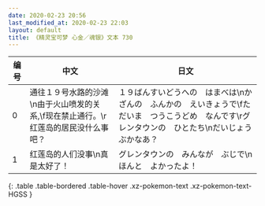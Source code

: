 ```yaml
---
date: 2020-02-23 20:56
last_modified_at: 2020-02-23 22:03
layout: default
title: 《精灵宝可梦 心金／魂银》文本 730
---
```

| 编号 | 中文 | 日文 |
| ---- | ---- | ---- |
| 0 | 通往１９号水路的沙滩\n由于火山喷发的关系,\f现在禁止通行。\r红莲岛的居民没什么事吧？ | １９ばんすいどうへの　はまべは\nかざんの　ふんかの　えいきょうで\fただいま　つうこうどめ　なんです\rグレンタウンの　ひとたち\nだいじょうぶかなあ？ |
| 1 | 红莲岛的人们没事\n真是太好了！ | グレンタウンの　みんなが　ぶじで\nほんと　よかったよ！ |
{: .table .table-bordered .table-hover .xz-pokemon-text .xz-pokemon-text-HGSS }